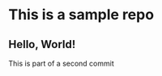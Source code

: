 This is a sample repo
=====================


Hello, World!
-------------

This is part of a second commit
